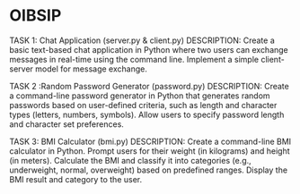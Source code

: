 # OIBSIP
TASK 1: Chat Application (server.py & client.py)
DESCRIPTION: Create a basic text-based chat application in Python where two users can exchange messages in real-time using the command line. Implement a simple client-server model for message exchange.


TASK 2 :Random Password Generator (password.py)
DESCRIPTION: Create a command-line password generator in Python that generates random passwords based on user-defined criteria, such as length and character types (letters, numbers, symbols). Allow users to specify password length and character set preferences.


TASK 3: BMI Calculator (bmi.py)
DESCRIPTION: Create a command-line BMI calculator in Python. Prompt users for their weight (in kilograms) and height (in meters). Calculate the BMI and classify it into categories (e.g., underweight, normal, overweight) based on predefined ranges. Display the BMI result and category to the user.

